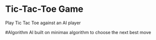 # Tic-Tac-Toe Game
Play Tic Tac Toe against an AI player

#Algorithm
AI built on minimax algorithm to choose the next best move 



